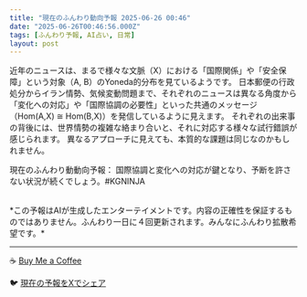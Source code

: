 ```yaml
---
title: "現在のふんわり動向予報 2025-06-26 00:46"
date: "2025-06-26T00:46:56.000Z"
tags: [ふんわり予報, AI占い, 日常]
layout: post
---
```


近年のニュースは、まるで様々な文脈（X）における「国際関係」や「安全保障」という対象（A, B）のYoneda的分布を見ているようです。  日本郵便の行政処分からイラン情勢、気候変動問題まで、それぞれのニュースは異なる角度から「変化への対応」や「国際協調の必要性」といった共通のメッセージ（Hom(A,X) ≅ Hom(B,X)）を発信しているように見えます。  それぞれの出来事の背後には、世界情勢の複雑な絡まり合いと、それに対応する様々な試行錯誤が感じられます。  異なるアプローチに見えても、本質的な課題は同じなのかもしれません。


現在のふんわり動動向予報：
国際協調と変化への対応が鍵となり、予断を許さない状況が続くでしょう。#KGNINJA

<br>
*この予報はAIが生成したエンターテイメントです。内容の正確性を保証するものではありません。ふんわり一日に４回更新されます。みんなにふんわり拡散希望です。*

---
☕️ [Buy Me a Coffee](https://www.buymeacoffee.com/kgninja)

🐦 [現在の予報をXでシェア](https://twitter.com/intent/tweet?text=%E7%8F%BE%E5%9C%A8%E3%81%AE%E3%81%B5%E3%82%93%E3%82%8F%E3%82%8A%E4%BA%88%E5%A0%B1%3A%20%E3%80%8C%E8%BF%91%E5%B9%B4%E3%81%AE%E3%83%8B%E3%83%A5%E3%83%BC%E3%82%B9%E3%81%AF%E3%80%81%E3%81%BE%E3%82%8B%E3%81%A7%E6%A7%98%E3%80%85%E3%81%AA%E6%96%87%E8%84%88%EF%BC%88X%EF%BC%89%E3%81%AB%E3%81%8A%E3%81%91%E3%82%8B%E3%80%8C%E5%9B%BD%E9%9A%9B%E9%96%A2%E4%BF%82%E3%80%8D%E3%82%84%E3%80%8C%E5%AE%89%E5%85%A8%E4%BF%9D%E9%9A%9C%E3%80%8D%E3%81%A8%E3%81%84%E3%81%86%E5%AF%BE%E8%B1%A1%EF%BC%88A%2C%20B%EF%BC%89%E3%81%AEYoneda%E7%9A%84%E5%88%86%E5%B8%83%E3%82%92%E8%A6%8B%E3%81%A6%E3%81%84%E3%82%8B%E3%82%88%E3%81%86%E3%81%A7%E3%81%99%E3%80%82%E3%80%8D%23KGNINJA%20%E7%B6%9A%E3%81%8D%E3%81%AF%E3%83%96%E3%83%AD%E3%82%B0%E3%81%A7%EF%BC%81%F0%9F%91%87&url=https%3A%2F%2Fkg-ninja.github.io%2FFunwariyoso%2F)
